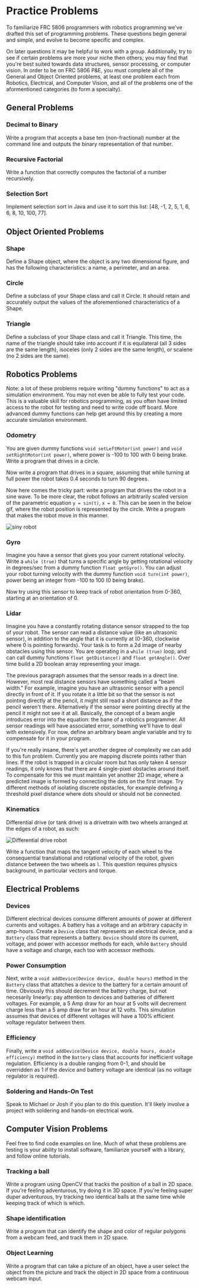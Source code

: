 # Practice Problems

To familiarize FRC 5806 programmers with robotics programming we've drafted this set of programming problems. These questions begin general and simple, and evolve to become specific and complex. 

On later questions it may be helpful to work with a group. Additionally, try to see if certain problems are more your niche then others; you may find that you're best suited towards data structures, sensor processing, or computer vision.  In order to be on FRC 5806 P&E, you must complete all of the General and Object Oriented problems, at least one problem each from Robotics, Electrical, and Computer Vision, and all of the problems one of the aformentioned categories (to form a specialty).

## General Problems

### Decimal to Binary

Write a program that accepts a base ten (non-fractional) number at the command line and outputs the binary representation of that number.

### Recursive Factorial

Write a function that correctly computes the factorial of a number recursively.

### Selection Sort

Implement selection sort in Java and use it to sort this list: [48, -1, 2, 5, 1, 6, 6, 8, 10, 100, 77].

## Object Oriented Problems

### Shape

Define a Shape object, where the object is any two dimensional figure, and has the following characteristics: a name, a perimeter, and an area.

### Circle

Define a subclass of your Shape class and call it Circle. It should retain and accurately output the values of the aforementioned characteristics of a Shape.

### Triangle

Define a subclass of your Shape class and call it Triangle. This time, the name of the triangle should take into account if it is equilateral (all 3 sides are the same length), isoceles (only 2 sides are the same length), or scalene (no 2 sides are the same).

## Robotics Problems

Note: a lot of these problems require writing "dummy functions" to act as a simulation environment.  You may not even be able to fully test your code.  This is a valuable skill for robotics programming, as you often have limited access to the robot for testing and need to write code off board.  More advanced dummy functions can help get around this by creating a more accurate simulation environment.

### Odometry

You are given dummy functions `void setLeftMotor(int power)` and `void setRightMotor(int power)`, where power is -100 to 100 with 0 being brake.  Write a program that drives in a circle.

Now write a program that drives in a square, assuming that while turning at full power the robot takes 0.4 seconds to turn 90 degrees.

Now here comes the tricky part: write a program that drives the robot in a sine wave.  To be more clear, the robot follows an arbitrarily scaled version of the parametric equation `y = sin(t)`, `x = 0`.  This can be seen in the below gif, where the robot position is represented by the circle.  Write a program that makes the robot move in this manner.

![siny robot](http://i.giphy.com/sajxSgoRSfh60.gif)


### Gyro

Imagine you have a sensor that gives you your current rotational velocity.   Write a `while (true)` that turns a specific angle by getting rotational velocity in degrees/sec from a dummy function `float getGyro()`.  You can adjust your robot turning velocity with the dummy function `void turn(int power)`, power being an integer from -100 to 100 (0 being brake).

Now try using this sensor to keep track of robot orientation from 0-360, starting at an orientation of 0.

### Lidar

Imagine you have a constantly rotating distance sensor strapped to the top of your robot.  The sensor can read a distance value (like an ultrasonic sensor), in addition to the angle that it is currently at (0-360, clockwise where 0 is pointing forwards).  Your task is to form a 2d image of nearby obstacles using this sensor.  You are operating in a `while (true)` loop, and can call dummy functions `float getDistance()` and `float getAngle()`.  Over time build a 2D boolean array representing your image.

The previous paragraph assumes that the sensor reads in a direct line.  However, most real distance sensors have something called a "beam width."  For example, imagine you have an ultrasonic sensor with a pencil directly in front of it.  If you rotate it a little bit so that the sensor is not pointing directly at the pencil, it might still read a short distance as if the pencil weren't there.  Alternatively if the sensor were pointing directly at the pencil it might not see it at all.  Basically, the concept of a beam angle introduces error into the equation: the bane of a robotics programmer.  All sensor readings will have associated error, something we'll have to deal with extensively.  For now, define an arbitrary beam angle variable and try to compensate for it in your program.

If you're really insane, there's yet another degree of complexity we can add to this fun problem.  Currently you are mapping discrete points rather than lines.  If the robot is trapped in a circular room but has only taken 4 sensor readings, it only knows that there are 4 single-pixel obstacles around itself.   To compensate for this we must maintain yet another 2D image, where a predicted image is formed by connecting the dots on the first image.   Try different methods of isolating discrete obstacles, for example defining a threshold pixel distance where dots should or should not be connected.

### Kinematics

Differential drive (or tank drive) is a drivetrain with two wheels arranged at the edges of a robot, as such:

![Differential drive robot](http://img.deusm.com/eetimes/2014/01/1320544/rex-robot-brain-02.jpg)

Write a function that maps the tangent velocity of each wheel to the consequential translational and rotational velocity of the robot, given distance between the two wheels as `l`.  This question requires physics background, in particular vectors and torque.

## Electrical Problems

### Devices

Different electrical devices consume different amounts of power at different currents and voltages.  A battery has a voltage and an arbitrary capacity in amp-hours.  Create a `Device` class that represents an electrical device, and a `Battery` class that represents a battery.  `Device` should store its current, voltage, and power with accessor methods for each, while `Battery` should have a voltage and charge, each too with accessor methods.

### Power Consumption

Next, write a `void addDevice(Device device, double hours)` method in the `Battery` class that attatches a device to the battery for a certain amount of time.  Obviously this should decrement the battery charge, but not necesarily linearly: pay attention to devices and batteries of different voltages.  For example, a 5 Amp draw for an hour at 5 volts will decrement charge less than a 5 amp draw for an hour at 12 volts.  This simulation assumes that devices of different voltages will have a 100% efficient voltage regulator between them.

### Efficiency

Finally, write a `void addDevice(Device device, double hours, double efficiency)` method in the `Battery` class that accounts for inefficient voltage regulation.  Efficiency is a double ranging from 0-1, and should be overridden as 1 if the device and battery voltage are identical (as no voltage regulator is required).

### Soldering and Hands-On Test

Speak to Michael or Josh if you plan to do this question.  It'll likely involve a project with soldering and hands-on electrical work. 

## Computer Vision Problems

Feel free to find code examples on line. Much of what these problems are testing is your ability to install software, familiarize yourself with a library, and follow online tutorials. 

### Tracking a ball

Write a program using OpenCV that tracks the position of a ball in 2D space.  If you're feeling adventurous, try doing it in 3D space.  If you're feeling super duper adventurous, try tracking two identical balls at the same time while keeping track of which is which.

### Shape identification

Write a program that can identify the shape and color of regular polygons from a webcam feed, and track them in 2D space.

### Object Learning

Write a program that can take a picture of an object, have a user select the object from the picture and track the object in 2D space from a continuous webcam input.
